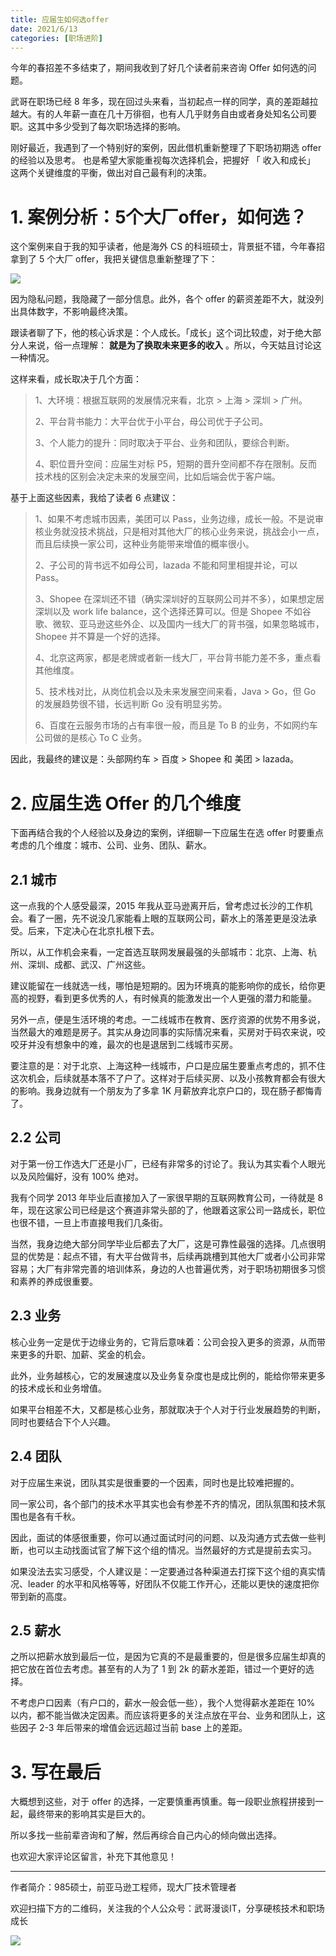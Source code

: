 ```yaml
---
title: 应届生如何选offer
date: 2021/6/13 
categories: [职场进阶]
---
```


今年的春招差不多结束了，期间我收到了好几个读者前来咨询 Offer 如何选的问题。

武哥在职场已经 8 年多，现在回过头来看，当初起点一样的同学，真的差距越拉越大。有的人年薪一直在几十万徘徊，也有人几乎财务自由或者身处知名公司要职。这其中多少受到了每次职场选择的影响。

<!-- more -->

刚好最近，我遇到了一个特别好的案例，因此借机重新整理了下职场初期选 offer 的经验以及思考。 也是希望大家能重视每次选择机会，把握好 「 收入和成长」 这两个关键维度的平衡，做出对自己最有利的决策。

# 1\. 案例分析：5个大厂offer，如何选？  

这个案例来自于我的知乎读者，他是海外 CS 的科班硕士，背景挺不错，今年春招拿到了 5 个大厂 offer，我把关键信息重新整理了下：

![](https://oscimg.oschina.net/oscnet/569d1f59-694e-493a-afae-295e36d1449a.png)

因为隐私问题，我隐藏了一部分信息。此外，各个 offer 的薪资差距不大，就没列出具体数字，不影响最终决策。  

跟读者聊了下，他的核心诉求是：个人成长。「成长」这个词比较虚，对于绝大部分人来说，俗一点理解： **就是为了换取未来更多的收入** 。所以，今天姑且讨论这一种情况。

这样来看，成长取决于几个方面：

> 1、大环境：根据互联网的发展情况来看，北京 > 上海 > 深圳 > 广州。
>
> 2、平台背书能力：大平台优于小平台，母公司优于子公司。
>
> 3、个人能力的提升：同时取决于平台、业务和团队，要综合判断。
>
> 4、职位晋升空间：应届生对标 P5，短期的晋升空间都不存在限制。反而技术栈的区别会决定未来的发展空间，比如后端会优于客户端。

基于上面这些因素，我给了读者 6 点建议：

> 1、如果不考虑城市因素，美团可以 Pass，业务边缘，成长一般。不是说审核业务就没技术挑战，只是相对其他大厂的核心业务来说，挑战会小一点，而且后续换一家公司，这种业务能带来增值的概率很小。
>
> 2、子公司的背书远不如母公司，lazada 不能和阿里相提并论，可以 Pass。
>
> 3、Shopee 在深圳还不错（确实深圳好的互联网公司并不多），如果想定居深圳以及 work life balance，这个选择还算可以。但是 Shopee 不如谷歌、微软、亚马逊这些外企、以及国内一线大厂的背书强，如果忽略城市，Shopee 并不算是一个好的选择。
>
> 4、北京这两家，都是老牌或者新一线大厂，平台背书能力差不多，重点看其他维度。
>
> 5、技术栈对比，从岗位机会以及未来发展空间来看，Java > Go，但 Go 的发展趋势很不错，长远判断 Go 没有明显劣势。
>
> 6、百度在云服务市场的占有率很一般，而且是 To B 的业务，不如网约车公司做的是核心 To C 业务。

因此，我最终的建议是：头部网约车 > 百度 \> Shopee 和 美团 > lazada。 

# 2\. 应届生选 Offer 的几个维度  

下面再结合我的个人经验以及身边的案例，详细聊一下应届生在选 offer 时要重点考虑的几个维度：城市、公司、业务、团队、薪水。

## 2.1 城市

这一点我的个人感受最深，2015 年我从亚马逊离开后，曾考虑过长沙的工作机会。看了一圈，先不说没几家能看上眼的互联网公司，薪水上的落差更是没法承受。后来，下定决心在北京扎根下去。

所以，从工作机会来看，一定首选互联网发展最强的头部城市：北京、上海、杭州、深圳、成都、武汉、广州这些。

建议能留在一线就选一线，哪怕是短期的。因为环境真的能影响你的成长，给你更高的视野，看到更多优秀的人，有时候真的能激发出一个人更强的潜力和能量。

另外一点，便是生活环境的考虑。一二线城市在教育、医疗资源的优势不用多说，当然最大的难题是房子。其实从身边同事的实际情况来看，买房对于码农来说，咬咬牙并没有想象中的难，最次的也是退居到二线城市买房。  

要注意的是：对于北京、上海这种一线城市，户口是应届生要重点考虑的，抓不住这次机会，后续就基本落不了户了。这样对于后续买房、以及小孩教育都会有很大的影响。我身边就有一个朋友为了多拿 1K 月薪放弃北京户口的，现在肠子都悔青了。

## 2.2 公司

对于第一份工作选大厂还是小厂，已经有非常多的讨论了。我认为其实看个人眼光以及风险偏好，没有 100% 绝对。

我有个同学 2013 年毕业后直接加入了一家很早期的互联网教育公司，一待就是 8 年，现在这家公司已经是这个赛道非常头部的了，他跟着这家公司一路成长，职位也很不错，一旦上市直接甩我们几条街。

当然，我身边绝大部分同学毕业后都去了大厂，这是可靠性最强的选择。几点很明显的优势是：起点不错，有大平台做背书，后续再跳槽到其他大厂或者小公司非常容易；大厂有非常完善的培训体系，身边的人也普遍优秀，对于职场初期很多习惯和素养的养成很重要。

## 2.3 业务

核心业务一定是优于边缘业务的，它背后意味着：公司会投入更多的资源，从而带来更多的升职、加薪、奖金的机会。

此外，业务越核心，它的发展速度以及业务复杂度也是成比例的，能给你带来更多的技术成长和业务增值。

如果平台相差不大，又都是核心业务，那就取决于个人对于行业发展趋势的判断，同时也要结合下个人兴趣。

## 2.4 团队

对于应届生来说，团队其实是很重要的一个因素，同时也是比较难把握的。

同一家公司，各个部门的技术水平其实也会有参差不齐的情况，团队氛围和技术氛围也是各有千秋。

因此，面试的体感很重要，你可以通过面试时问的问题、以及沟通方式去做一些判断，也可以主动找面试官了解下这个组的情况。当然最好的方式是提前去实习。

如果没法去实习感受，个人建议是：一定要通过各种渠道去打探下这个组的真实情况、leader 的水平和风格等等，好团队不仅能工作开心，还能以更快的速度把你带到新的高度。

## 2.5 薪水

之所以把薪水放到最后一位，是因为它真的不是最重要的，但是很多应届生却真的把它放在首位去考虑。甚至有的人为了 1 到 2k 的薪水差距，错过一个更好的选择。

不考虑户口因素（有户口的，薪水一般会低一些），我个人觉得薪水差距在 10% 以内，都不能当做决定因素。而应该将更多的关注点放在平台、业务和团队上，这些因子 2-3 年后带来的增值会远远超过当前 base 上的差距。

# 3\. 写在最后  

大概想到这些，对于 offer 的选择，一定要慎重再慎重。每一段职业旅程拼接到一起，最终带来的影响其实是巨大的。

所以多找一些前辈咨询和了解，然后再综合自己内心的倾向做出选择。

也欢迎大家评论区留言，补充下其他意见！



---

作者简介：985硕士，前亚马逊工程师，现大厂技术管理者

欢迎扫描下方的二维码，关注我的个人公众号：武哥漫谈IT，分享硬核技术和职场成长

![](https://img-blog.csdnimg.cn/20201107215432925.jpg)